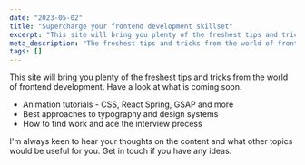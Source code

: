 ```yaml
---
date: "2023-05-02"
title: "Supercharge your frontend development skillset"
excerpt: "This site will bring you plenty of the freshest tips and tricks from the world of frontend development. Have a look at what is coming soon."
meta_description: "The freshest tips and tricks from the world of frontend development. Have a look at what is coming soon."
tags: []
---
```


This site will bring you plenty of the freshest tips and tricks from the world of frontend development. Have a look at what is coming soon.

- Animation tutorials - CSS, React Spring, GSAP and more
- Best approaches to typography and design systems
- How to find work and ace the interview process

I'm always keen to hear your thoughts on the content and what other topics would be useful for you. Get in touch if you have any ideas.
